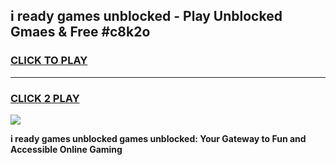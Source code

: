 
## i ready games unblocked - Play Unblocked Gmaes & Free #c8k2o
<h3>
<a href="https://news.freeplayer.one?title=i_ready_games_unblocked&ref=03M">CLICK TO PLAY</a></h3>
<hr>

<h3>
<a href="https://news.freeplayer.one?title=i_ready_games_unblocked&ref=03M">CLICK 2 PLAY</a>
  
</h3>

<a href="https://news.freeplayer.one?title=i_ready_games_unblocked&ref=03M"><img src="https://clearcache.store/games.png"></a>


**i ready games unblocked games unblocked: Your Gateway to Fun and Accessible Online Gaming**
